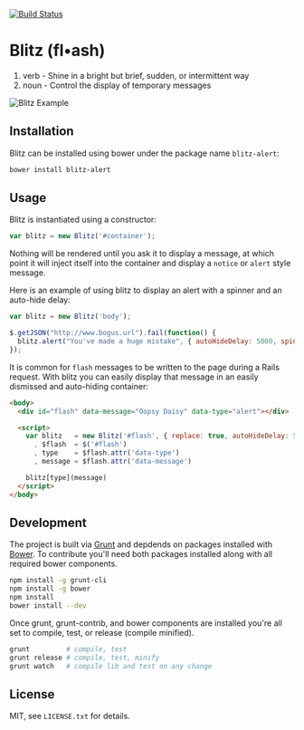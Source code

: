 [![Build Status](https://travis-ci.org/dscout/blitz.png?branch=master)](https://travis-ci.org/dscout/blitz)

# Blitz (fl•ash)

1. verb - Shine in a bright but brief, sudden, or intermittent way
2. noun - Control the display of temporary messages

![Blitz Example](http://assets-dscoutapp-com.s3.amazonaws.com/blitz_sample.png)

## Installation

Blitz can be installed using bower under the package name `blitz-alert`:

```bash
bower install blitz-alert
```

## Usage

Blitz is instantiated using a constructor:

```javascript
var blitz = new Blitz('#container');
```

Nothing will be rendered until you ask it to display a message, at which point
it will inject itself into the container and display a `notice` or `alert`
style message.

Here is an example of using blitz to display an alert with a spinner and an
auto-hide delay:

```javascript
var blitz = new Blitz('body');

$.getJSON("http://www.bogus.url").fail(function() {
  blitz.alert("You've made a huge mistake", { autoHideDelay: 5000, spinner: true });
});
```

It is common for `flash` messages to be written to the page during a Rails
request. With blitz you can easily display that message in an easily dismissed
and auto-hiding container:

```html
<body>
  <div id="flash" data-message="Oopsy Daisy" data-type="alert"></div>

  <script>
    var blitz   = new Blitz('#flash', { replace: true, autoHideDelay: 5000 })
      , $flash  = $('#flash')
      , type    = $flash.attr('data-type')
      , message = $flash.attr('data-message')

    blitz[type](message)
  </script>
</body>
```

## Development

The project is built via [Grunt](http://gruntjs.com) and depdends on packages
installed with [Bower](http://bower.io). To contribute you'll need both
packages installed along with all required bower components.

```bash
npm install -g grunt-cli
npm install -g bower
npm install
bower install --dev
```

Once grunt, grunt-contrib, and bower components are installed you're all set to
compile, test, or release (compile minified).

```bash
grunt         # compile, test
grunt release # compile, test, minify
grunt watch   # compile lib and test on any change
```

## License

MIT, see `LICENSE.txt` for details.
